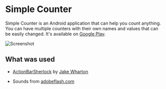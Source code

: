 Simple Counter
==============
Simple Counter is an Android application that can help you count anything. You can have multiple
counters with their own names and values that can be easily changed. It's available on [Google Play][1].

![Screenshot][2]

What was used
-------------
* [ActionBarSherlock][3] by [Jake Wharton][4]
* Sounds from [adobeflash.com][5]


  [1]: https://play.google.com/store/apps/details?id=me.tsukanov.counter
  [2]: https://github.com/Tsukanov/Simple-Counter/raw/master/stuff/art.png
  [3]: http://actionbarsherlock.com/
  [4]: http://jakewharton.com/
  [5]: http://www.adobeflash.com/download/sounds/clicks/